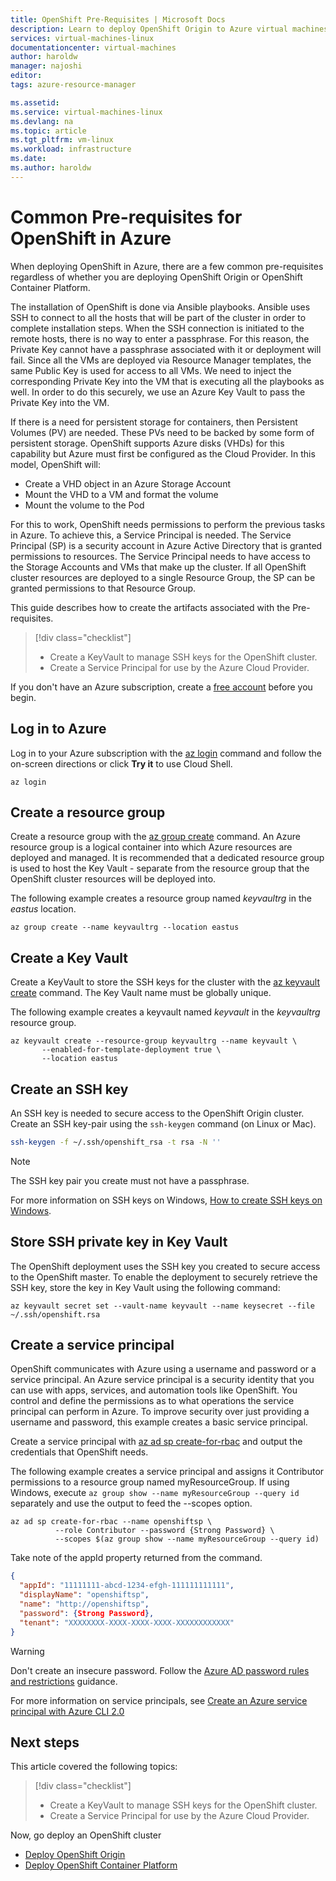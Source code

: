 ```yaml
---
title: OpenShift Pre-Requisites | Microsoft Docs
description: Learn to deploy OpenShift Origin to Azure virtual machines.
services: virtual-machines-linux
documentationcenter: virtual-machines
author: haroldw
manager: najoshi
editor: 
tags: azure-resource-manager

ms.assetid: 
ms.service: virtual-machines-linux
ms.devlang: na
ms.topic: article
ms.tgt_pltfrm: vm-linux
ms.workload: infrastructure
ms.date: 
ms.author: haroldw
---
```


# Common Pre-requisites for OpenShift in Azure

When deploying OpenShift in Azure, there are a few common pre-requisites regardless of whether you are deploying OpenShift Origin or OpenShift Container Platform.

The installation of OpenShift is done via Ansible playbooks. Ansible uses SSH to connect to all the hosts that will be part of the cluster in order to complete installation steps.
When the SSH connection is initiated to the remote hosts, there is no way to enter a passphrase. For this reason, the Private Key cannot have a passphrase associated with it or deployment will fail.
Since all the VMs are deployed via Resource Manager templates, the same Public Key is used for access to all VMs. We need to inject the corresponding Private Key into the VM that is executing all the playbooks as well.
In order to do this securely, we use an Azure Key Vault to pass the Private Key into the VM.

If there is a need for persistent storage for containers, then Persistent Volumes (PV) are needed. These PVs need to be backed by some form of persistent storage. OpenShift supports Azure disks (VHDs) for this capability but Azure must first be configured as the Cloud Provider. 
In this model, OpenShift will:

- Create a VHD object in an Azure Storage Account
- Mount the VHD to a VM and format the volume
- Mount the volume to the Pod

For this to work, OpenShift needs permissions to perform the previous tasks in Azure. To achieve this, a Service Principal is needed. The Service Principal (SP) is a security account in Azure Active Directory that is granted permissions to resources.
The Service Principal needs to have access to the Storage Accounts and VMs that make up the cluster. If all OpenShift cluster resources are deployed to a single Resource Group, the SP can be granted permissions to that Resource Group.

This guide describes how to create the artifacts associated with the Pre-requisites.

> [!div class="checklist"]
> * Create a KeyVault to manage SSH keys for the OpenShift cluster.
> * Create a Service Principal for use by the Azure Cloud Provider.

If you don't have an Azure subscription, create a [free account](https://azure.microsoft.com/free/?WT.mc_id=A261C142F) before you begin.

## Log in to Azure 
Log in to your Azure subscription with the [az login](/cli/azure/#login) command and follow the on-screen directions or click **Try it** to use Cloud Shell.

```azurecli 
az login
```
## Create a resource group

Create a resource group with the [az group create](/cli/azure/group#create) command. An Azure resource group is a logical container into which Azure resources are deployed and managed. 
It is recommended that a dedicated resource group is used to host the Key Vault - separate from the resource group that the OpenShift cluster resources will be deployed into. 

The following example creates a resource group named *keyvaultrg* in the *eastus* location.

```azurecli 
az group create --name keyvaultrg --location eastus
```

## Create a Key Vault
Create a KeyVault to store the SSH keys for the cluster with the [az keyvault create](/cli/azure/keyvault#create) command. The Key Vault name must be globally unique.

The following example creates a keyvault named *keyvault* in the *keyvaultrg* resource group.

```azurecli 
az keyvault create --resource-group keyvaultrg --name keyvault \
       --enabled-for-template-deployment true \
       --location eastus
```

## Create an SSH key 
An SSH key is needed to secure access to the OpenShift Origin cluster. Create an SSH key-pair using the `ssh-keygen` command (on Linux or Mac).
 
 ```bash
ssh-keygen -f ~/.ssh/openshift_rsa -t rsa -N ''
```

> [!NOTE]
> The SSH key pair you create must not have a passphrase.

For more information on SSH keys on Windows, [How to create SSH keys on Windows](/azure/virtual-machines/linux/ssh-from-windows).

## Store SSH private key in Key Vault
The OpenShift deployment uses the SSH key you created to secure access to the OpenShift master. To enable the deployment to securely retrieve the SSH key, store the key in Key Vault using the following command:

```azurecli
az keyvault secret set --vault-name keyvault --name keysecret --file ~/.ssh/openshift.rsa
```

## Create a service principal 
OpenShift communicates with Azure using a username and password or a service principal. An Azure service principal is a security identity that you can use with apps, services, and automation tools like OpenShift. You control and define the permissions as to what operations the service principal can perform in Azure. To improve security over just providing a username and password, this example creates a basic service principal.

Create a service principal with [az ad sp create-for-rbac](/cli/azure/ad/sp#create-for-rbac) and output the credentials that OpenShift needs.

The following example creates a service principal and assigns it Contributor permissions to a resource group named myResourceGroup. If using Windows, execute ```az group show --name myResourceGroup --query id```
separately and use the output to feed the --scopes option.

```azurecli
az ad sp create-for-rbac --name openshiftsp \
          --role Contributor --password {Strong Password} \
          --scopes $(az group show --name myResourceGroup --query id)
```

Take note of the appId property returned from the command.
```json
{
  "appId": "11111111-abcd-1234-efgh-111111111111",            
  "displayName": "openshiftsp",
  "name": "http://openshiftsp",
  "password": {Strong Password},
  "tenant": "XXXXXXXX-XXXX-XXXX-XXXX-XXXXXXXXXXXX"
}
```
 > [!WARNING] 
 > Don't create an insecure password.  Follow the
 > [Azure AD password rules and restrictions](/azure/active-directory/active-directory-passwords-policy) guidance.

For more information on service principals, see [Create an Azure service principal with Azure CLI 2.0](/cli/azure/create-an-azure-service-principal-azure-cli)

## Next steps

This article covered the following topics:
> [!div class="checklist"]
> * Create a KeyVault to manage SSH keys for the OpenShift cluster.
> * Create a Service Principal for use by the Azure Cloud Provider.

Now, go deploy an OpenShift cluster

- [Deploy OpenShift Origin](./openshift-origin.md)
- [Deploy OpenShift Container Platform](./openshift-container-platform.md)

